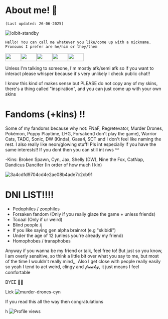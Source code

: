 # About me! 🥌
    (Last updated: 26-06-2025)

![lolbit-standby](https://raw.githubusercontent.com/xSnow-Fall/xSnow-Fall/refs/heads/main/lolbit-please-stand-by.gif)

`Hello! You can call me whatever you like/come up with a nickname. Pronouns I prefer are he/him or they/them`

<img src="https://github.com/user-attachments/assets/a03e972a-34f3-48b5-a8f6-887d0869a6b8" width="50" height="25" /><img src="https://github.com/user-attachments/assets/0ab691ef-1a4f-4cb7-805f-99dab2d5779e" width="50" height="25" /><img src="https://github.com/user-attachments/assets/20b43422-1e96-43f8-ac77-7f1f42a0e0ac" width="50" height="25" /><img src="https://github.com/user-attachments/assets/034ee86c-718f-457c-939a-c89da3405656" width="50" height="25" /><img src="https://github.com/user-attachments/assets/d09644e6-e1ee-4c70-af4e-929694aa5953" width="50" height="25" /> 

Unless I'm talking to someone, I'm mostly afk/semi afk so if you want to interact please whisper because it's very unlikely I check public chat!!

I know this kind of makes sense but PLEASE do not copy any of my skins, there's a thing called "inspiration", and you can just come up with your own skins

# Fandoms (+kins) !!

Some of my fandoms because why not: FNaF, Regretevator, Murder Drones, Pokémon, Poppy Playtime, LHG, Forsaken(I don't play the game), Warrior Cats, TADC, Sonic, DW (Kinda), Gasa4, SCT and I don't feel like naming the rest. I also really like neon/glowing stuff!
Pls int especially if you have the same interests!! If you dont then you can still int nws ^^

-Kins: Broken Spawn, Cyn, Jax, Shelly (DW), Nine the Fox, CatNap, Dandicus Dancifer (In order of how much I kin)

![3a4cdfd9704cd4e2ae08b4ade7c2cb91](https://github.com/user-attachments/assets/9cafc977-cc03-4018-9c8d-9905d5716812)

# DNI LIST!!!!
- Pedophiles / zoophiles
- Forsaken fandom (Only if you really glaze the game + unless friends)
- Tcoaal (Only if ur weird)
- Blind people /j
- If you like saying gen alpha brainrot (e.g "skibidi")
- Under the age of 12 (unless you're already my friend)
- Homophobes / transphobes

Anyway if you wanna be my friend or talk, feel free to! But just so you know, I am overly sensitive, so think a little bit over what you say to me, but most of the time I wouldn't really mind,,, Also I get close with people really easily so yeah I tend to act weird, clingy and 𝓯𝓻𝓮𝓪𝓴𝔂, it just means I feel comfortable

BYEE 👋😼

Lick
![murder-drones-cyn](https://github.com/user-attachments/assets/e3aca81d-4a29-42dc-885a-b4983a24fad6)



If you read this all the way then congratulations


h
![Profile views](https://komarev.com/ghpvc/?username=CynDotEXE)
